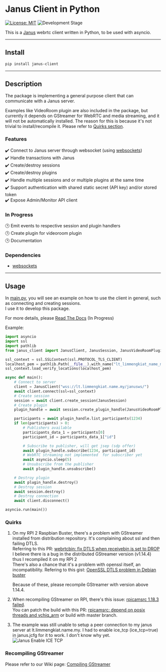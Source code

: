 # Janus Client in Python

[![License: MIT](https://img.shields.io/badge/License-MIT-yellow.svg)](https://opensource.org/licenses/MIT) ![Development Stage](https://img.shields.io/badge/Stage-ALPHA-orange.svg)

This is a [Janus](https://github.com/meetecho/janus-gateway) webrtc client written in Python, to be used with asyncio.

---

## Install

```bash
pip install janus-client
```

---

## Description

The package is implementing a general purpose client that can communicate with a Janus server.

Examples like VideoRoom plugin are also included in the package, but currently it depends on GStreamer for WebRTC and media streaming, and it will not be automatically installed. The reason for this is because it's not trivial to install/recompile it. Please refer to [Quirks section](#quirks).

### Features

:heavy_check_mark: Connect to Janus server through websocket (using [websockets](https://github.com/aaugustin/websockets))  
:heavy_check_mark: Handle transactions with Janus  
:heavy_check_mark: Create/destroy sessions  
:heavy_check_mark: Create/destroy plugins  
:heavy_check_mark: Handle multiple sessions and or multiple plugins at the same time  
:heavy_check_mark: Support authentication with shared static secret (API key) and/or stored token  
:heavy_check_mark: Expose Admin/Monitor API client  

### In Progress

:clock3: Emit events to respective session and plugin handlers  
:clock3: Create plugin for videoroom plugin  
:clock3: Documentation  

### Dependencies

- [websockets](https://github.com/aaugustin/websockets)

---

## Usage

In [main.py](./main.py), you will see an example on how to use the client in general, such as connecting and creating sessions.  
I use it to develop this package.

For more details, please [Read The Docs](https://janus-client-in-python.readthedocs.io/en/latest/) (In Progress)

Example:

```python
import asyncio
import ssl
import pathlib
from janus_client import JanusClient, JanusSession, JanusVideoRoomPlugin

ssl_context = ssl.SSLContext(ssl.PROTOCOL_TLS_CLIENT)
localhost_pem = pathlib.Path(__file__).with_name("lt_limmengkiat_name_my.crt")
ssl_context.load_verify_locations(localhost_pem)

async def main():
    # Connect to server
    client = JanusClient("wss://lt.limmengkiat.name.my/janusws/")
    await client.connect(ssl=ssl_context)
    # Create session
    session = await client.create_session(JanusSession)
    # Create plugin
    plugin_handle = await session.create_plugin_handle(JanusVideoRoomPlugin)

    participants = await plugin_handle.list_participants(1234)
    if len(participants) > 0:
        # Publishers available
        participants_data_1 = participants[0]
        participant_id = participants_data_1["id"]

        # Subscribe to publisher, will get jsep (sdp offer)
        await plugin_handle.subscribe(1234, participant_id)
        # WebRTC streaming not implemented  for subscriber yet
        await asyncio.sleep(5)
        # Unsubscribe from the publisher
        await plugin_handle.unsubscribe()

    # Destroy plugin
    await plugin_handle.destroy()
    # Destroy session
    await session.destroy()
    # Destroy connection
    await client.disconnect()

asyncio.run(main())
```

### Quirks

1. On my RPI 2 Raspbian Buster, there's a problem with GStreamer installed from distribution repository.
It's complaining about ssl and then failing DTLS.  
Referring to this PR: [webrtcbin: fix DTLS when receivebin is set to DROP](https://gitlab.freedesktop.org/gstreamer/gst-plugins-bad/-/merge_requests/407)  
I believe there is a bug in the distributed GStreamer version (v1.14.4) thus I recompiled it on my RPI 2  
There's also a chance that it's a problem with openssl itself, an incompatibility.
Refering to this gist: [OpenSSL DTLS problem in Debian buster](https://gist.github.com/feymartynov/fdfa1a9691d77f2ef9bd7468ba9b8710)

    Because of these, please recompile GStreamer with version above 1.14.4.

2. When recompiling GStreamer on RPI, there's this issue: [rpicamsrc 1.18.3 failed](https://gitlab.freedesktop.org/gstreamer/gst-plugins-good/-/issues/839).  
You can patch the build with this PR: [rpicamsrc: depend on posix threads and vchiq_arm](https://gitlab.freedesktop.org/gstreamer/gst-plugins-good/-/merge_requests/875/diffs) or build with master branch.

3. The example was still unable to setup a peer connection to my janus server at lt.limmengkiat.name.my. I had to enable ice_tcp (ice_tcp=true) in janus.jcfg for it to work. I don't know why yet.  
![Janus Enable ICE TCP](https://raw.githubusercontent.com/josephlim94/janus_gst_client_py/master/janus_enable_ice_tcp.png "Janus Enable ICE TCP")

### Recompiling GStreamer

Please refer to our Wiki page: [Compiling GStreamer](https://github.com/josephlim94/janus_gst_client_py/wiki/Compile-GStreamer)
